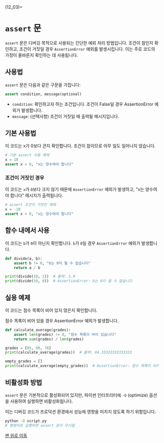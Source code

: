 (12_03)=
# `assert` 문

`assert` 문은 디버깅 목적으로 사용되는 간단한 예외 처리 방법입니다. 조건이 참인지 확인하고, 조건이 거짓일 경우 `AssertionError` 예외를 발생시킵니다. 이는 주로 코드의 가정이 올바른지 확인하는 데 사용됩니다.

## 사용법

`assert` 문은 다음과 같은 구문을 가집니다:

```python
assert condition, message(optional)
```

- `condition`: 확인하고자 하는 조건입니다. 조건이 False일 경우 AssertionError 예외가 발생합니다.
- `message`: (선택사항) 조건이 거짓일 때 출력될 메시지입니다.

## 기본 사용법

이 코드는 x가 0보다 큰지 확인합니다. 조건이 참이므로 아무 일도 일어나지 않습니다.

```python
# 기본 assert 사용 예제
x = 10
assert x > 0, "x는 양수여야 합니다"
```

### 조건이 거짓인 경우

이 코드는 `x`가 `0`보다 크지 않기 때문에 `AssertionError` 예외가 발생하고, "x는 양수여야 합니다" 메시지가 출력됩니다.

```python
# assert 조건이 거짓인 예제
x = -10
assert x > 0, "x는 양수여야 합니다"
```

## 함수 내에서 사용

이 코드는 `b`가 `0`이 아닌지 확인합니다. `b`가 `0`일 경우 `AssertionError` 예외가 발생합니다.

```python
def divide(a, b):
    assert b != 0, "b는 0이 될 수 없습니다"
    return a / b

print(divide(10, 2))  # 출력: 5.0
print(divide(10, 0))  # AssertionError: b는 0이 될 수 없습니다
```

## 실용 예제

이 코드는 점수 목록이 비어 있지 않은지 확인합니다. 

점수 목록이 비어 있을 경우 AssertionError 예외가 발생합니다.

```python
def calculate_average(grades):
    assert len(grades) != 0, "점수 목록이 비어 있습니다"
    return sum(grades) / len(grades)

grades = [85, 90, 78]
print(calculate_average(grades))  # 출력: 84.33333333333333

empty_grades = []
print(calculate_average(empty_grades))  # AssertionError: 점수 목록이 비어 있습니다
```

## 비활성화 방법

`assert` 문은 기본적으로 활성화되어 있지만, 파이썬 인터프리터에 `-O` (optimize) 옵션을 사용하여 실행하면 비활성화됩니다. 

이는 디버깅 코드가 프로덕션 환경에서 성능에 영향을 미치지 않도록 하기 위함입니다.

```bash
python -O script.py
# 명령어로 실행하면 assert 문이 무시됨
```

[맨 위로 이동](12_03)

